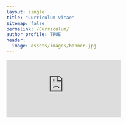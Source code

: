 ```yaml
---
layout: single
title: "Curriculum Vitae"
sitemap: false
permalink: /Curriculum/
author_profile: TRUE
header:
  image: assets/images/banner.jpg
---
```


<embed src="https://belovanna.github.io/assets/download/sample.pdf" type="application/pdf" />

